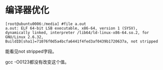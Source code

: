 # 编译器优化



```
[root@ubuntu0006:/media] #file a.out
a.out: ELF 64-bit LSB executable, x86-64, version 1 (SYSV), dynamically linked, interpreter /lib64/ld-linux-x86-64.so.2, for GNU/Linux 2.6.32, BuildID[sha1]=71076f0d5a4bcfa6441f4fed3af0439b1720637a, not stripped
```

能看见not stripped字段。

gcc -O0123都没有改变这个值。





